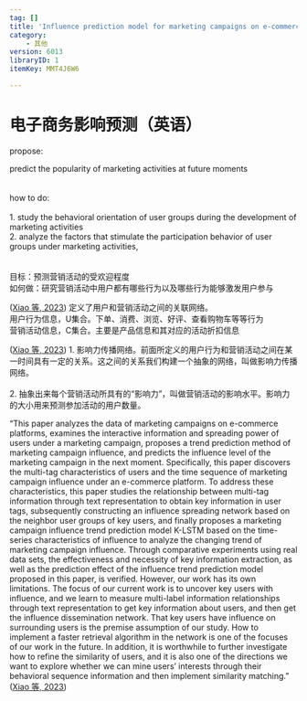```yaml
---
tag: []
title: 'Influence prediction model for marketing campaigns on e-commerce platforms'
category:
    - 其他
version: 6013
libraryID: 1
itemKey: MMT4J6W6

---
```

# 电子商务影响预测（英语）

propose:

predict the popularity of marketing activities at future moments\
\
\
how to do:\
\
1\. study the behavioral orientation of user groups during the development of marketing activities\
2\. analyze the factors that stimulate the participation behavior of user groups under marketing activities,\
\
\
目标：预测营销活动的受欢迎程度\
如何做：研究营销活动中用户都有哪些行为以及哪些行为能够激发用户参与

<span class="citation" data-citation="%7B%22citationItems%22%3A%5B%7B%22uris%22%3A%5B%22http%3A%2F%2Fzotero.org%2Fusers%2F10046823%2Fitems%2FQHH84RXH%22%5D%2C%22itemData%22%3A%7B%22id%22%3A%22http%3A%2F%2Fzotero.org%2Fusers%2F10046823%2Fitems%2FQHH84RXH%22%2C%22type%22%3A%22article-journal%22%2C%22abstract%22%3A%22E-commerce%20platforms%20are%20committed%20to%20planning%20various%20marketing%20campaigns%20to%20make%20profits%2C%20and%20the%20impact%20of%20marketing%20campaigns%20is%20determined%20by%20the%20number%20of%20consumers%2C%20as%20well%20as%20the%20good%20or%20bad%20planning%20scheme.%20Therefore%2C%20accurate%20prediction%20of%20user%20behavior%20and%20comprehensive%20analysis%20of%20marketing%20campaign%20trends%20can%20help%20e-commerce%20platforms%20to%20identify%20quality%20marketing%20campaigns%2C%20which%20are%20crucial%20for%20developing%20e-commerce%20platforms.%20In%20this%20paper%2C%20we%20propose%20a%20model%20for%20predicting%20the%20influence%20trend%20of%20marketing%20campaigns%20based%20on%20the%20key%20information%20between%20group%20users%20and%20marketing%20campaigns%20on%20e-commerce%20platforms.%20To%20begin%2C%20text%20representation%20learning%20is%20used%20to%20unify%20user%20representations%20to%20address%20the%20multi-label%20nature%20of%20platform%20users%2C%20considering%20that%20text%20representation%20learning%20can%20extract%20deeper%20correlations%20between%20different%20label%20information%20and%20learn%20key%20information%20in%20the%20marketing%20campaign-user%20network%20by%20mining%20the%20correlations%20between%20user%20labels.%20Furthermore%2C%20considering%20the%20leading%20power%20of%20key%20users%20in%20the%20e-commerce%20platform%2C%20the%20influential%20spread%20network%20is%20constructed%20for%20the%20characteristics%20of%20the%20group%20user%20network%20under%20the%20marketing%20campaign%20using%20the%20locality-sensitive%20hashing%20(LSH)%20algorithm%20and%20combined%20with%20the%20mining%20of%20key%20information%20in%20the%20marketing%20campaign-user%20network.%20Finally%2C%20to%20address%20the%20time-series%20nature%20of%20influence%20development%2C%20the%20influence%20spread%20network%20is%20fused%2C%20and%20the%20contextual%20relationships%20of%20the%20influence%20spread%20network%20are%20learned%20using%20a%20recurrent%20neural%20network%20(RNN)%20algorithm%20to%20propose%20a%20model%20for%20predicting%20the%20influence%20trend%20of%20marketing%20campaigns%20based%20on%20key%20information.%20Experiments%20have%20shown%20that%20the%20model%20can%20predict%20user%20engagement%20behavior%20in%20the%20context%20of%20a%20marketing%20campaign%2C%20as%20well%20as%20dynamically%20depict%20changes%20in%20trends%20in%20the%20influence%20of%20the%20campaign.%22%2C%22container-title%22%3A%22Expert%20Systems%20with%20Applications%22%2C%22DOI%22%3A%2210.1016%2Fj.eswa.2022.118575%22%2C%22ISSN%22%3A%2209574174%22%2C%22journalAbbreviation%22%3A%22Expert%20Systems%20with%20Applications%22%2C%22language%22%3A%22en%22%2C%22page%22%3A%22118575%22%2C%22source%22%3A%22DOI.org%20(Crossref)%22%2C%22title%22%3A%22Influence%20prediction%20model%20for%20marketing%20campaigns%20on%20e-commerce%20platforms%22%2C%22URL%22%3A%22https%3A%2F%2Flinkinghub.elsevier.com%2Fretrieve%2Fpii%2FS0957417422016360%22%2C%22volume%22%3A%22211%22%2C%22author%22%3A%5B%7B%22family%22%3A%22Xiao%22%2C%22given%22%3A%22Yunpeng%22%7D%2C%7B%22family%22%3A%22Zhu%22%2C%22given%22%3A%22Yu%22%7D%2C%7B%22family%22%3A%22He%22%2C%22given%22%3A%22Weikang%22%7D%2C%7B%22family%22%3A%22Huang%22%2C%22given%22%3A%22Mengyang%22%7D%5D%2C%22accessed%22%3A%7B%22date-parts%22%3A%5B%5B%222022%22%2C12%2C20%5D%5D%7D%2C%22issued%22%3A%7B%22date-parts%22%3A%5B%5B%222023%22%2C1%5D%5D%7D%7D%7D%5D%2C%22properties%22%3A%7B%7D%7D" ztype="zcitation">(<span class="citation-item"><a href="zotero://select/library/items/QHH84RXH">Xiao 等, 2023</a></span>)</span> 定义了用户和营销活动之间的关联网络。\
用户行为信息，U集合。下单、消费、浏览、好评、查看购物车等等行为\
营销活动信息，C集合。主要是产品信息和其对应的活动折扣信息

<span class="citation" data-citation="%7B%22citationItems%22%3A%5B%7B%22uris%22%3A%5B%22http%3A%2F%2Fzotero.org%2Fusers%2F10046823%2Fitems%2FQHH84RXH%22%5D%2C%22itemData%22%3A%7B%22id%22%3A%22http%3A%2F%2Fzotero.org%2Fusers%2F10046823%2Fitems%2FQHH84RXH%22%2C%22type%22%3A%22article-journal%22%2C%22abstract%22%3A%22E-commerce%20platforms%20are%20committed%20to%20planning%20various%20marketing%20campaigns%20to%20make%20profits%2C%20and%20the%20impact%20of%20marketing%20campaigns%20is%20determined%20by%20the%20number%20of%20consumers%2C%20as%20well%20as%20the%20good%20or%20bad%20planning%20scheme.%20Therefore%2C%20accurate%20prediction%20of%20user%20behavior%20and%20comprehensive%20analysis%20of%20marketing%20campaign%20trends%20can%20help%20e-commerce%20platforms%20to%20identify%20quality%20marketing%20campaigns%2C%20which%20are%20crucial%20for%20developing%20e-commerce%20platforms.%20In%20this%20paper%2C%20we%20propose%20a%20model%20for%20predicting%20the%20influence%20trend%20of%20marketing%20campaigns%20based%20on%20the%20key%20information%20between%20group%20users%20and%20marketing%20campaigns%20on%20e-commerce%20platforms.%20To%20begin%2C%20text%20representation%20learning%20is%20used%20to%20unify%20user%20representations%20to%20address%20the%20multi-label%20nature%20of%20platform%20users%2C%20considering%20that%20text%20representation%20learning%20can%20extract%20deeper%20correlations%20between%20different%20label%20information%20and%20learn%20key%20information%20in%20the%20marketing%20campaign-user%20network%20by%20mining%20the%20correlations%20between%20user%20labels.%20Furthermore%2C%20considering%20the%20leading%20power%20of%20key%20users%20in%20the%20e-commerce%20platform%2C%20the%20influential%20spread%20network%20is%20constructed%20for%20the%20characteristics%20of%20the%20group%20user%20network%20under%20the%20marketing%20campaign%20using%20the%20locality-sensitive%20hashing%20(LSH)%20algorithm%20and%20combined%20with%20the%20mining%20of%20key%20information%20in%20the%20marketing%20campaign-user%20network.%20Finally%2C%20to%20address%20the%20time-series%20nature%20of%20influence%20development%2C%20the%20influence%20spread%20network%20is%20fused%2C%20and%20the%20contextual%20relationships%20of%20the%20influence%20spread%20network%20are%20learned%20using%20a%20recurrent%20neural%20network%20(RNN)%20algorithm%20to%20propose%20a%20model%20for%20predicting%20the%20influence%20trend%20of%20marketing%20campaigns%20based%20on%20key%20information.%20Experiments%20have%20shown%20that%20the%20model%20can%20predict%20user%20engagement%20behavior%20in%20the%20context%20of%20a%20marketing%20campaign%2C%20as%20well%20as%20dynamically%20depict%20changes%20in%20trends%20in%20the%20influence%20of%20the%20campaign.%22%2C%22container-title%22%3A%22Expert%20Systems%20with%20Applications%22%2C%22DOI%22%3A%2210.1016%2Fj.eswa.2022.118575%22%2C%22ISSN%22%3A%2209574174%22%2C%22journalAbbreviation%22%3A%22Expert%20Systems%20with%20Applications%22%2C%22language%22%3A%22en%22%2C%22page%22%3A%22118575%22%2C%22source%22%3A%22DOI.org%20(Crossref)%22%2C%22title%22%3A%22Influence%20prediction%20model%20for%20marketing%20campaigns%20on%20e-commerce%20platforms%22%2C%22URL%22%3A%22https%3A%2F%2Flinkinghub.elsevier.com%2Fretrieve%2Fpii%2FS0957417422016360%22%2C%22volume%22%3A%22211%22%2C%22author%22%3A%5B%7B%22family%22%3A%22Xiao%22%2C%22given%22%3A%22Yunpeng%22%7D%2C%7B%22family%22%3A%22Zhu%22%2C%22given%22%3A%22Yu%22%7D%2C%7B%22family%22%3A%22He%22%2C%22given%22%3A%22Weikang%22%7D%2C%7B%22family%22%3A%22Huang%22%2C%22given%22%3A%22Mengyang%22%7D%5D%2C%22accessed%22%3A%7B%22date-parts%22%3A%5B%5B%222022%22%2C12%2C20%5D%5D%7D%2C%22issued%22%3A%7B%22date-parts%22%3A%5B%5B%222023%22%2C1%5D%5D%7D%7D%7D%5D%2C%22properties%22%3A%7B%7D%7D" ztype="zcitation">(<span class="citation-item"><a href="zotero://select/library/items/QHH84RXH">Xiao 等, 2023</a></span>)</span> 1. 影响力传播网络。前面所定义的用户行为和营销活动之间在某一时间具有一定的关系。这之间的关系我们构建一个抽象的网络，叫做影响力传播网络。\
\
2\. 抽象出来每个营销活动所具有的“影响力”，叫做营销活动的影响水平。影响力的大小用来预测参加活动的用户数量。

“This paper analyzes the data of marketing campaigns on e-commerce platforms, examines the interactive information and spreading power of users under a marketing campaign, proposes a trend prediction method of marketing campaign influence, and predicts the influence level of the marketing campaign in the next moment. Specifically, this paper discovers the multi-tag characteristics of users and the time sequence of marketing campaign influence under an e-commerce platform. To address these characteristics, this paper studies the relationship between multi-tag information through text representation to obtain key information in user tags, subsequently constructing an influence spreading network based on the neighbor user groups of key users, and finally proposes a marketing campaign influence trend prediction model K-LSTM based on the time-series characteristics of influence to analyze the changing trend of marketing campaign influence. Through comparative experiments using real data sets, the effectiveness and necessity of key information extraction, as well as the prediction effect of the influence trend prediction model proposed in this paper, is verified. However, our work has its own limitations. The focus of our current work is to uncover key users with influence, and we learn to measure multi-label information relationships through text representation to get key information about users, and then get the influence dissemination network. That key users have influence on surrounding users is the premise assumption of our study. How to implement a faster retrieval algorithm in the network is one of the focuses of our work in the future. In addition, it is worthwhile to further investigate how to refine the similarity of users, and it is also one of the directions we want to explore whether we can mine users’ interests through their behavioral sequence information and then implement similarity matching.” <span class="citation" data-citation="%7B%22citationItems%22%3A%5B%7B%22uris%22%3A%5B%22http%3A%2F%2Fzotero.org%2Fusers%2F10046823%2Fitems%2FQHH84RXH%22%5D%2C%22itemData%22%3A%7B%22id%22%3A%22http%3A%2F%2Fzotero.org%2Fusers%2F10046823%2Fitems%2FQHH84RXH%22%2C%22type%22%3A%22article-journal%22%2C%22abstract%22%3A%22E-commerce%20platforms%20are%20committed%20to%20planning%20various%20marketing%20campaigns%20to%20make%20profits%2C%20and%20the%20impact%20of%20marketing%20campaigns%20is%20determined%20by%20the%20number%20of%20consumers%2C%20as%20well%20as%20the%20good%20or%20bad%20planning%20scheme.%20Therefore%2C%20accurate%20prediction%20of%20user%20behavior%20and%20comprehensive%20analysis%20of%20marketing%20campaign%20trends%20can%20help%20e-commerce%20platforms%20to%20identify%20quality%20marketing%20campaigns%2C%20which%20are%20crucial%20for%20developing%20e-commerce%20platforms.%20In%20this%20paper%2C%20we%20propose%20a%20model%20for%20predicting%20the%20influence%20trend%20of%20marketing%20campaigns%20based%20on%20the%20key%20information%20between%20group%20users%20and%20marketing%20campaigns%20on%20e-commerce%20platforms.%20To%20begin%2C%20text%20representation%20learning%20is%20used%20to%20unify%20user%20representations%20to%20address%20the%20multi-label%20nature%20of%20platform%20users%2C%20considering%20that%20text%20representation%20learning%20can%20extract%20deeper%20correlations%20between%20different%20label%20information%20and%20learn%20key%20information%20in%20the%20marketing%20campaign-user%20network%20by%20mining%20the%20correlations%20between%20user%20labels.%20Furthermore%2C%20considering%20the%20leading%20power%20of%20key%20users%20in%20the%20e-commerce%20platform%2C%20the%20influential%20spread%20network%20is%20constructed%20for%20the%20characteristics%20of%20the%20group%20user%20network%20under%20the%20marketing%20campaign%20using%20the%20locality-sensitive%20hashing%20(LSH)%20algorithm%20and%20combined%20with%20the%20mining%20of%20key%20information%20in%20the%20marketing%20campaign-user%20network.%20Finally%2C%20to%20address%20the%20time-series%20nature%20of%20influence%20development%2C%20the%20influence%20spread%20network%20is%20fused%2C%20and%20the%20contextual%20relationships%20of%20the%20influence%20spread%20network%20are%20learned%20using%20a%20recurrent%20neural%20network%20(RNN)%20algorithm%20to%20propose%20a%20model%20for%20predicting%20the%20influence%20trend%20of%20marketing%20campaigns%20based%20on%20key%20information.%20Experiments%20have%20shown%20that%20the%20model%20can%20predict%20user%20engagement%20behavior%20in%20the%20context%20of%20a%20marketing%20campaign%2C%20as%20well%20as%20dynamically%20depict%20changes%20in%20trends%20in%20the%20influence%20of%20the%20campaign.%22%2C%22container-title%22%3A%22Expert%20Systems%20with%20Applications%22%2C%22DOI%22%3A%2210.1016%2Fj.eswa.2022.118575%22%2C%22ISSN%22%3A%2209574174%22%2C%22journalAbbreviation%22%3A%22Expert%20Systems%20with%20Applications%22%2C%22language%22%3A%22en%22%2C%22page%22%3A%22118575%22%2C%22source%22%3A%22DOI.org%20(Crossref)%22%2C%22title%22%3A%22Influence%20prediction%20model%20for%20marketing%20campaigns%20on%20e-commerce%20platforms%22%2C%22URL%22%3A%22https%3A%2F%2Flinkinghub.elsevier.com%2Fretrieve%2Fpii%2FS0957417422016360%22%2C%22volume%22%3A%22211%22%2C%22author%22%3A%5B%7B%22family%22%3A%22Xiao%22%2C%22given%22%3A%22Yunpeng%22%7D%2C%7B%22family%22%3A%22Zhu%22%2C%22given%22%3A%22Yu%22%7D%2C%7B%22family%22%3A%22He%22%2C%22given%22%3A%22Weikang%22%7D%2C%7B%22family%22%3A%22Huang%22%2C%22given%22%3A%22Mengyang%22%7D%5D%2C%22accessed%22%3A%7B%22date-parts%22%3A%5B%5B%222022%22%2C12%2C20%5D%5D%7D%2C%22issued%22%3A%7B%22date-parts%22%3A%5B%5B%222023%22%2C1%5D%5D%7D%7D%7D%5D%2C%22properties%22%3A%7B%7D%7D" ztype="zcitation">(<span class="citation-item"><a href="zotero://select/library/items/QHH84RXH">Xiao 等, 2023</a></span>)</span>
